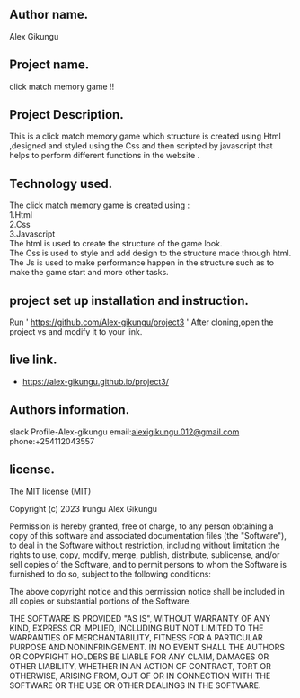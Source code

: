 ## Author name.
 
 Alex Gikungu 
 ## Project name.
 
 click match memory game !!

 ## Project Description.
This is a click match memory game which structure is created using Html ,designed and styled using the Css and then scripted by javascript that helps to perform different functions in the website .
 ## Technology used.

The click match memory game is created  using :<br>
1.Html<br>
2.Css<br>
3.Javascript <br>
The html is used to create the structure of the game look.<br>
The Css is used to style and add design to the structure made through html.<br>
The Js is used to make performance happen in the structure such as to make the game start and more other tasks.                                                                    
 ## project set up installation and  instruction.
   Run ' https://github.com/Alex-gikungu/project3 '
    After cloning,open the project vs and modify it to your link.
 ## live link. 
  - https://alex-gikungu.github.io/project3/
 ## Authors information.
 slack Profile-Alex-gikungu
  email:alexigikungu.012@gmail.com
  phone:+254112043557
   ## license.
   The MIT license (MIT)
   
Copyright (c) 2023  Irungu Alex Gikungu

Permission is hereby granted, free of charge, to any person obtaining
a copy of this software and associated documentation files (the
"Software"), to deal in the Software without restriction, including
without limitation the rights to use, copy, modify, merge, publish,
distribute, sublicense, and/or sell copies of the Software, and to
permit persons to whom the Software is furnished to do so, subject to
the following conditions:

The above copyright notice and this permission notice shall be
included in all copies or substantial portions of the Software.

THE SOFTWARE IS PROVIDED "AS IS", WITHOUT WARRANTY OF ANY KIND,
EXPRESS OR IMPLIED, INCLUDING BUT NOT LIMITED TO THE WARRANTIES OF
MERCHANTABILITY, FITNESS FOR A PARTICULAR PURPOSE AND
NONINFRINGEMENT. IN NO EVENT SHALL THE AUTHORS OR COPYRIGHT HOLDERS BE
LIABLE FOR ANY CLAIM, DAMAGES OR OTHER LIABILITY, WHETHER IN AN ACTION
OF CONTRACT, TORT OR OTHERWISE, ARISING FROM, OUT OF OR IN CONNECTION
WITH THE SOFTWARE OR THE USE OR OTHER DEALINGS IN THE SOFTWARE.
 